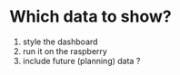 # Which data to show?

1. style the dashboard
2. run it on the raspberry
3. include future (planning) data ?
